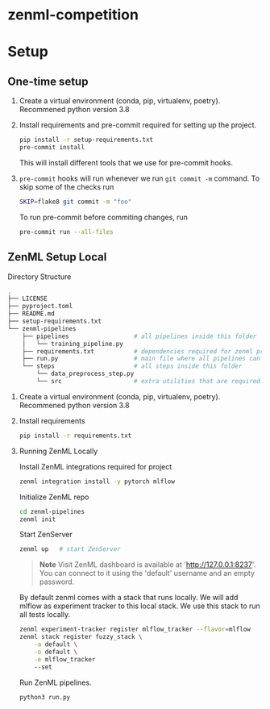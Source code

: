 # zenml-competition

# Setup

## One-time setup

1. Create a virtual environment (conda, pip, virtualenv, poetry). Recommened python version 3.8

2. Install requirements and pre-commit required for setting up the project.

    ```bash
    pip install -r setup-requirements.txt
    pre-commit install
    ```

    This will install different tools that we use for pre-commit hooks.

3. `pre-commit` hooks will run whenever we run `git commit -m` command. To skip some of the checks run

    ```bash
    SKIP=flake8 git commit -m "foo"
    ```

    To run pre-commit before commiting changes, run

    ```bash
    pre-commit run --all-files
    ```

## ZenML Setup Local

Directory Structure

```bash
.
├── LICENSE
├── pyproject.toml
├── README.md
├── setup-requirements.txt
└── zenml-pipelines
    ├── pipelines                  # all pipelines inside this folder
    │   └── training_pipeline.py
    ├── requirements.txt           # dependencies required for zenml project
    ├── run.py                     # main file where all pipelines can be run
    └── steps                      # all steps inside this folder
        └── data_preprocess_step.py
        └── src                    # extra utilities that are required by steps added in this folder

```

1. Create a virtual environment (conda, pip, virtualenv, poetry). Recommened python version 3.8

2. Install requirements

    ```bash
    pip install -r requirements.txt
    ```

3. Running ZenML Locally

    Install ZenML integrations required for project

    ```bash
    zenml integration install -y pytorch mlflow
    ```

    Initialize ZenML repo

    ```bash
    cd zenml-pipelines
    zenml init
    ```

    Start ZenServer

    ```bash
    zenml up   # start ZenServer
    ```

    > **Note**
    > Visit  ZenML dashboard is available at 'http://127.0.0.1:8237'. You can connect to it using the 'default' username and an empty password.

    By default zenml comes with a stack that runs locally. We will add mlflow as experiment tracker to this local stack. We use this stack to run all tests locally.

    ```bash
    zenml experiment-tracker register mlflow_tracker --flavor=mlflow
    zenml stack register fuzzy_stack \
        -a default \
        -o default \
        -e mlflow_tracker
        --set
    ```

    Run ZenML pipelines.

    ```bash
    python3 run.py
    ```
